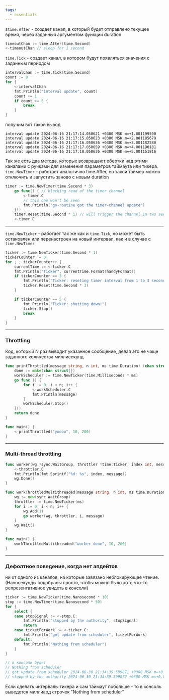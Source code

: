 ```yaml
---
tags:
  - essentials
---
```

s`time.After` - создает канал, в который будет отправлено текущее время, через заданный аргументом функции duration

```Go
timeoutChan := time.After(time.Second)
<-timeoutChan // sleep for 1 second
```

`time.Tick` - создает канал, в котором будут появляться значения с заданным периодом

```Go
intervalChan := time.Tick(time.Second)
count := 0
for {
	<-intervalChan
	fmt.Println("interval update", count)
	count += 1
	if count >= 5 {
		break
	}
}
```

получим вот такой вывод

```Plain
interval update 2024-06-16 21:17:14.050621 +0300 MSK m=+1.001199590
interval update 2024-06-16 21:17:15.050623 +0300 MSK m=+2.001185679
interval update 2024-06-16 21:17:16.050636 +0300 MSK m=+3.001182580
interval update 2024-06-16 21:17:17.050659 +0300 MSK m=+4.001190181
interval update 2024-06-16 21:17:18.050636 +0300 MSK m=+5.001151816
```

Так же есть два метода, которые возвращают обертки над этими каналами с ручками для изменения параметров таймаута или тикера.
`time.NewTimer` - работает аналогично time.After, но такой таймер можно отключить и запустить заново с новым duration

```go
timer := time.NewTimer(time.Second * 3)
	go func() { // blocking read of the timer channel
		<-timer.C
		// this one won't be seen
		fmt.Println("go-routine got the timer-channel update")
	}()
	timer.Reset(time.Second * 1) // will trigger the channel in two seconds instead
	<-timer.C
```

---

`time.NewTicker` - работает так же как и `time.Tick`, но может быть остановлен или перенастроен на новый интервал, как и в случае с `time.NewTimer`
```go
ticker := time.NewTicker(time.Second * 1)
tickerCounter := 0
for ; ; tickerCounter++ {
	currentTime := <-ticker.C
	fmt.Println("Ticker", currentTime.Format(handyFormat))
	if tickerCounter == 3 {
		fmt.Println("Ticker: reseting timer interval from 1 to 3 seconds")
		ticker.Reset(time.Second * 3)
	}

	if tickerCounter == 5 {
		fmt.Println("Ticker: shutting down!")
		ticker.Stop()
		break
	}
}
```
---
### Throttling
Код, который N раз выводит указанное сообщение, делая это не чаще заданного количества миллисекунд
```go
func printThrottled(message string, n int, ms time.Duration) (chan struct{}) {
	done := make(chan struct{})
	workScheduler := time.NewTicker(time.Milliseconds * ms)
	go func () {
		for i := 0; i < n; i++ {
			<-workScheduler.C
			fmt.Println(message)
		}
		workScheduler.Stop()
	}()
	return done
}

func main() {
	<-printThrottled("yoooo", 10, 200)
}
```
---
### Multi-thread throttling
```go
func worker(wg *sync.WaitGroup, throttler *time.Ticker, index int, message string) {
	<-throttler.C
	fmt.Println(fmt.Sprintf("%d: %s", index, message))
	wg.Done()
}

func workThrottledMultithreaded(message string, n int, ms time.Duration) {
	wg := new(sync.WaitGroup)
	throttler := time.NewTicker(ms)
	for i := 0; i < n; i++ {
		wg.Add(1)
		go worker(wg, throttler, i, message)
	}
	wg.Wait()
}

func main() {
	workThrottledMultithreaded("worker done", 10, 200)
}
```
---
### Дефолтное поведение, когда нет апдейтов
ни от одного из каналов, на которые завязано неблокирующее чтение. (Наносекунды подобраны просто, чтобы можно было хоть что-то репрезентативное увидеть в консоли)
```go
ticker := time.NewTicker(time.Nanosecond * 10)
stop := time.NewTimer(time.Nanosecond * 50)
for {
	select {
	case stopSignal := <-stop.C:
		fmt.Println("stopped by the authority", stopSignal)
		return
	case ticketForWork := <-ticker.C:
		fmt.Println("got update from scheduler", ticketForWork)
	default:
		fmt.Println("Nothing from scheduler")
	}
}

// в консоли будет
// Nothing from scheduler
// got update from scheduler 2024-06-30 21:34:39.599871 +0300 MSK m=+0.000148541
// stopped by the authority 2024-06-30 21:34:39.599872 +0300 MSK m=+0.000149306
```
Если сделать интервалы тикера и сам таймаут побольше - то в консоль выведется миллиард строчек "Nothing from scheduler"